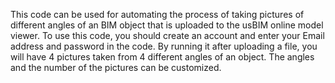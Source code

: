 This code can be used for automating the process of taking pictures of different angles of an BIM object that is uploaded to the usBIM online model viewer.
To use this code, you should create an account and enter your Email address and password in the code.
By running it after uploading a file, you will have 4 pictures taken from 4 different angles of an object. 
The angles and the number of the pictures can be customized.
